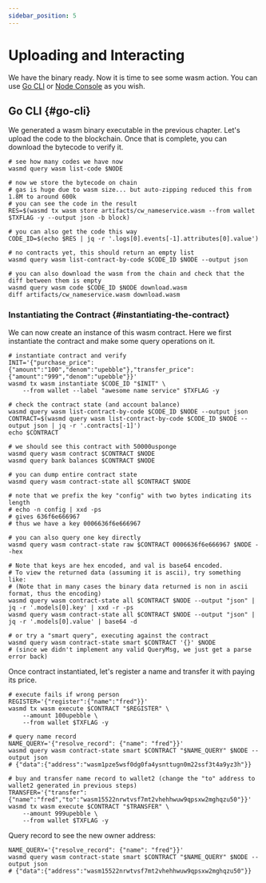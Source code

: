 ```yaml
---
sidebar_position: 5
---
```


# Uploading and Interacting

We have the binary ready. Now it is time to see some wasm action. You can use [Go CLI](#go-cli) or
[Node Console](#node-console) as you wish.

## Go CLI {#go-cli}

We generated a wasm binary executable in the previous chapter. Let's upload the code to the blockchain. Once that is
complete, you can download the bytecode to verify it.

```shell
# see how many codes we have now
wasmd query wasm list-code $NODE

# now we store the bytecode on chain
# gas is huge due to wasm size... but auto-zipping reduced this from 1.8M to around 600k
# you can see the code in the result
RES=$(wasmd tx wasm store artifacts/cw_nameservice.wasm --from wallet $TXFLAG -y --output json -b block)

# you can also get the code this way
CODE_ID=$(echo $RES | jq -r '.logs[0].events[-1].attributes[0].value')

# no contracts yet, this should return an empty list
wasmd query wasm list-contract-by-code $CODE_ID $NODE --output json

# you can also download the wasm from the chain and check that the diff between them is empty
wasmd query wasm code $CODE_ID $NODE download.wasm
diff artifacts/cw_nameservice.wasm download.wasm
```

### Instantiating the Contract {#instantiating-the-contract}

We can now create an instance of this wasm contract. Here we first instantiate the contract and make some query operations on it.

```shell
# instantiate contract and verify
INIT='{"purchase_price":{"amount":"100","denom":"upebble"},"transfer_price":{"amount":"999","denom":"upebble"}}'
wasmd tx wasm instantiate $CODE_ID "$INIT" \
    --from wallet --label "awesome name service" $TXFLAG -y

# check the contract state (and account balance)
wasmd query wasm list-contract-by-code $CODE_ID $NODE --output json
CONTRACT=$(wasmd query wasm list-contract-by-code $CODE_ID $NODE --output json | jq -r '.contracts[-1]')
echo $CONTRACT

# we should see this contract with 50000usponge
wasmd query wasm contract $CONTRACT $NODE
wasmd query bank balances $CONTRACT $NODE

# you can dump entire contract state
wasmd query wasm contract-state all $CONTRACT $NODE

# note that we prefix the key "config" with two bytes indicating its length
# echo -n config | xxd -ps
# gives 636f6e666967
# thus we have a key 0006636f6e666967

# you can also query one key directly
wasmd query wasm contract-state raw $CONTRACT 0006636f6e666967 $NODE --hex

# Note that keys are hex encoded, and val is base64 encoded.
# To view the returned data (assuming it is ascii), try something like:
# (Note that in many cases the binary data returned is non in ascii format, thus the encoding)
wasmd query wasm contract-state all $CONTRACT $NODE --output "json" | jq -r '.models[0].key' | xxd -r -ps
wasmd query wasm contract-state all $CONTRACT $NODE --output "json" | jq -r '.models[0].value' | base64 -d

# or try a "smart query", executing against the contract
wasmd query wasm contract-state smart $CONTRACT '{}' $NODE
# (since we didn't implement any valid QueryMsg, we just get a parse error back)
```

Once contract instantiated, let's register a name and transfer it with paying its price.

```shell
# execute fails if wrong person
REGISTER='{"register":{"name":"fred"}}'
wasmd tx wasm execute $CONTRACT "$REGISTER" \
    --amount 100upebble \
    --from wallet $TXFLAG -y

# query name record
NAME_QUERY='{"resolve_record": {"name": "fred"}}'
wasmd query wasm contract-state smart $CONTRACT "$NAME_QUERY" $NODE --output json
# {"data":{"address":"wasm1pze5wsf0dg0fa4ysnttugn0m22ssf3t4a9yz3h"}}

# buy and transfer name record to wallet2 (change the "to" address to wallet2 generated in previous steps)
TRANSFER='{"transfer":{"name":"fred","to":"wasm15522nrwtvsf7mt2vhehhwuw9qpsxw2mghqzu50"}}'
wasmd tx wasm execute $CONTRACT "$TRANSFER" \
    --amount 999upebble \
    --from wallet $TXFLAG -y
```

Query record to see the new owner address:

```shell
NAME_QUERY='{"resolve_record": {"name": "fred"}}'
wasmd query wasm contract-state smart $CONTRACT "$NAME_QUERY" $NODE --output json
# {"data":{"address":"wasm15522nrwtvsf7mt2vhehhwuw9qpsxw2mghqzu50"}}
```
